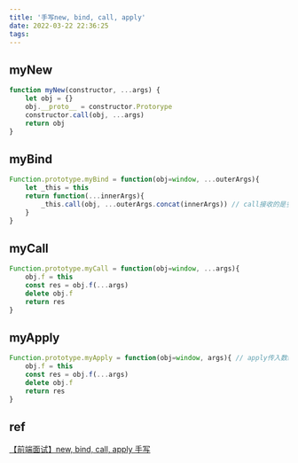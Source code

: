 ```yaml
---
title: '手写new, bind, call, apply'
date: 2022-03-22 22:36:25
tags:
---
```

## myNew
```javascript
function myNew(constructor, ...args) {
    let obj = {}
    obj.__proto__ = constructor.Protorype
    constructor.call(obj, ...args)
    return obj
}
```
## myBind
```javascript
Function.prototype.myBind = function(obj=window, ...outerArgs){
    let _this = this
    return function(...innerArgs){
        _this.call(obj, ...outerArgs.concat(innerArgs)) // call接收的是多个参数 apply接收的是数组
    }
}
```



## myCall
```javascript
Function.prototype.myCall = function(obj=window, ...args){
    obj.f = this
    const res = obj.f(...args)
    delete obj.f
    return res
}

```
## myApply
```javascript
Function.prototype.myApply = function(obj=window, args){ // apply传入数组
    obj.f = this
    const res = obj.f(...args)
    delete obj.f
    return res
}
```

## ref

[【前端面试】new, bind, call, apply 手写](https://zhuanlan.zhihu.com/p/268640216)

